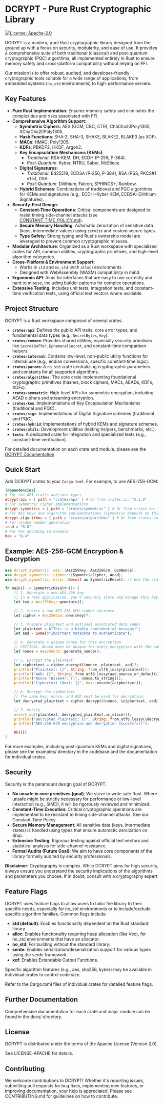 # DCRYPT - Pure Rust Cryptographic Library

[![License: Apache-2.0](https://img.shields.io/badge/License-Apache%202.0-blue.svg)](https://opensource.org/licenses/Apache-2.0)
<!-- TO DO: other badges as appropriate, e.g., build status, crates.io version -->

DCRYPT is a modern, pure Rust cryptographic library designed from the ground up with a focus on security, modularity, and ease of use. It provides a comprehensive suite of both traditional (classical) and post-quantum cryptographic (PQC) algorithms, all implemented entirely in Rust to ensure memory safety and cross-platform compatibility without relying on FFI.

Our mission is to offer robust, audited, and developer-friendly cryptographic tools suitable for a wide range of applications, from embedded systems (`no_std` environments) to high-performance servers.

## Key Features

*   **Pure Rust Implementation**: Ensures memory safety and eliminates the complexities and risks associated with FFI.
*   **Comprehensive Algorithm Support**:
    *   **Symmetric Ciphers**: AES (GCM, CBC, CTR), ChaCha20Poly1305, XChaCha20Poly1305.
    *   **Hash Functions**: SHA-2, SHA-3, SHAKE, BLAKE2, BLAKE3 (as XOF).
    *   **MACs**: HMAC, Poly1305.
    *   **KDFs**: PBKDF2, HKDF, Argon2.
    *   **Key Encapsulation Mechanisms (KEMs)**:
        *   *Traditional*: RSA-KEM, DH, ECDH (P-256, P-384).
        *   *Post-Quantum*: Kyber, NTRU, Saber, McEliece.
    *   **Digital Signatures**:
        *   *Traditional*: Ed25519, ECDSA (P-256, P-384), RSA (PSS, PKCS#1 v1.5), DSA.
        *   *Post-Quantum*: Dilithium, Falcon, SPHINCS+, Rainbow.
    *   **Hybrid Schemes**: Combinations of traditional and PQC algorithms for KEMs and signatures (e.g., ECDH+Kyber KEM, ECDSA+Dilithium Signatures).
*   **Security-First Design**:
    *   **Constant-Time Operations**: Critical components are designed to resist timing side-channel attacks (see [CONSTANT_TIME_POLICY.md](./CONSTANT_TIME_POLICY.md)).
    *   **Secure Memory Handling**: Automatic zeroization of sensitive data (keys, intermediate values) using `zeroize` and custom secure types.
    *   **Type Safety**: Strong typing and Rust's ownership model are leveraged to prevent common cryptographic misuses.
*   **Modular Architecture**: Organized as a Rust workspace with specialized crates for API, common utilities, cryptographic primitives, and high-level algorithm categories.
*   **Cross-Platform & Environment Support**:
    *   Works in `std` and `no_std` (with `alloc`) environments.
    *   Designed with WebAssembly (WASM) compatibility in mind.
*   **Ergonomic API**: Aims for interfaces that are easy to use correctly and hard to misuse, including builder patterns for complex operations.
*   **Extensive Testing**: Includes unit tests, integration tests, and constant-time verification tests, using official test vectors where available.

## Project Structure

DCRYPT is a Rust workspace composed of several crates:

*   **`crates/api`**: Defines the public API traits, core error types, and fundamental data types (e.g., `SecretBytes`, `Key`).
*   **`crates/common`**: Provides shared utilities, especially security primitives like `SecretBuffer`, `EphemeralSecret`, and constant-time comparison helpers.
*   **`crates/internal`**: Contains low-level, non-public utility functions for internal use (e.g., endian conversions, specific constant-time logic).
*   **`crates/params`**: A `no_std` crate centralizing cryptographic parameters and constants for all supported algorithms.
*   **`crates/algorithms`**: The core crate implementing foundational cryptographic primitives (hashes, block ciphers, MACs, AEADs, KDFs, XOFs).
*   **`crates/symmetric`**: High-level APIs for symmetric encryption, including AEAD ciphers and streaming encryption.
*   **`crates/kem`**: Implementations of Key Encapsulation Mechanisms (traditional and PQC).
*   **`crates/sign`**: Implementations of Digital Signature schemes (traditional and PQC).
*   **`crates/hybrid`**: Implementations of hybrid KEMs and signature schemes.
*   **`crates/utils`**: Development utilities (testing helpers, benchmarks, etc.).
*   **`tests`**: A dedicated crate for integration and specialized tests (e.g., constant-time verification).

For detailed documentation on each crate and module, please see the [DCRYPT Documentation](./dcrypt_docs/README.md).

## Quick Start

Add DCRYPT crates to your `Cargo.toml`. For example, to use AES-256-GCM:

```toml
[dependencies]
# For the API traits and core types
dcrypt-api = { path = "crates/api" } # Or from crates.io: "0.1.0"
# For symmetric cipher implementations
dcrypt-symmetric = { path = "crates/symmetric" } # Or from crates.io: "0.1.0"
# For AES keys and algorithm implementations (symmetric depends on this)
dcrypt-algorithms = { path = "crates/algorithms" } # Or from crates.io: "0.1.0"
# For random number generation
rand = "0.8"
# For hex encoding in example
hex = "0.4"
```

## Example: AES-256-GCM Encryption & Decryption

```rust
use dcrypt_symmetric::aes::{Aes256Key, Aes256Gcm, GcmNonce};
use dcrypt_symmetric::cipher::{SymmetricCipher, Aead};
use dcrypt_symmetric::error::Result as SymmetricResult; // Use the crate-specific Result

fn main() -> SymmetricResult<()> {
    // 1. Generate a new AES-256 key
    // In a real application, you'd securely store and manage this key.
    let key = Aes256Key::generate();

    // 2. Create a new AES-256-GCM cipher instance
    let cipher = Aes256Gcm::new(&key)?;

    // 3. Prepare plaintext and optional associated data (AAD)
    let plaintext = b"This is a highly confidential message!";
    let aad = Some(b"Important metadata to authenticate");

    // 4. Generate a unique nonce for this encryption
    // CRITICAL: Nonce must be unique for every encryption with the same key.
    let nonce = Aes256Gcm::generate_nonce();

    // 5. Encrypt the plaintext
    let ciphertext = cipher.encrypt(&nonce, plaintext, aad)?;
    println!("Plaintext: {}", String::from_utf8_lossy(plaintext));
    println!("AAD: {}", String::from_utf8_lossy(aad.unwrap_or_default()));
    println!("Nonce (Base64): {}", nonce.to_string());
    println!("Ciphertext (Hex): {}", hex::encode(&ciphertext));

    // 6. Decrypt the ciphertext
    // The same key, nonce, and AAD must be used for decryption.
    let decrypted_plaintext = cipher.decrypt(&nonce, &ciphertext, aad)?;

    // 7. Verify
    assert_eq!(plaintext, decrypted_plaintext.as_slice());
    println!("Decrypted Plaintext: {}", String::from_utf8_lossy(&decrypted_plaintext));
    println!("AES-256-GCM encryption and decryption successful!");

    Ok(())
}
```

For more examples, including post-quantum KEMs and digital signatures, please see the examples/ directory in the codebase and the documentation for individual crates.

## Security

Security is the paramount design goal of DCRYPT.

* **No unsafe in core primitives (goal)**: We strive to write safe Rust. Where unsafe might be strictly necessary for performance or low-level interaction (e.g., SIMD), it will be rigorously reviewed and minimized.
* **Constant-Time Execution**: Critical cryptographic operations are implemented to be resistant to timing side-channel attacks. See our Constant-Time Policy.
* **Secure Memory Management**: All sensitive data (keys, intermediate states) is handled using types that ensure automatic zeroization on drop.
* **Extensive Testing**: Rigorous testing against official test vectors and statistical analysis for side-channel resistance.
* **Formal Audits (Future Goal)**: We aim to have core components of the library formally audited by security professionals.

**Disclaimer**: Cryptography is complex. While DCRYPT aims for high security, always ensure you understand the security implications of the algorithms and parameters you choose. If in doubt, consult with a cryptography expert.

## Feature Flags

DCRYPT uses feature flags to allow users to tailor the library to their specific needs, especially for no_std environments or to include/exclude specific algorithm families. Common flags include:

* **std (default)**: Enables functionality dependent on the Rust standard library.
* **alloc**: Enables functionality requiring heap allocation (like Vec), for no_std environments that have an allocator.
* **no_std**: For building without the standard library.
* **serde**: Enables serialization/deserialization support for various types using the serde framework.
* **xof**: Enables Extendable Output Functions.

Specific algorithm features (e.g., aes, sha256, kyber) may be available in individual crates to control code size.

Refer to the Cargo.toml files of individual crates for detailed feature flags.

## Further Documentation

Comprehensive documentation for each crate and major module can be found in the docs/ directory.

## License

DCRYPT is distributed under the terms of the Apache License (Version 2.0).

See LICENSE-APACHE for details.

## Contributing

We welcome contributions to DCRYPT! Whether it's reporting issues, submitting pull requests for bug fixes, implementing new features, or improving documentation, your help is appreciated. Please see CONTRIBUTING.md for guidelines on how to contribute.